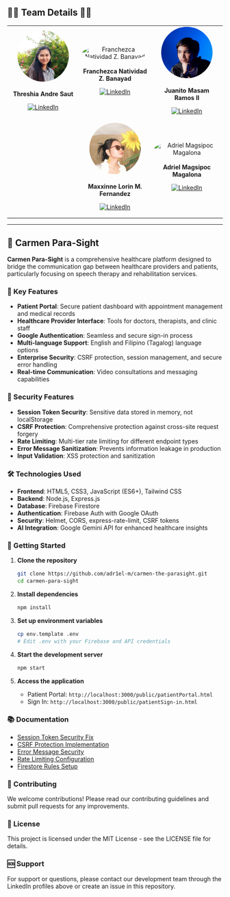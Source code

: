 <h2>👨‍💻 Team Details 👨‍💻</h2>

<table align="center" width="100%">
  <!-- First Row: 3 members -->
  <tr>
    <!-- Threshia -->
    <td align="center" width="33.33%">
      <img src="src/assets/img/Threshia.png" alt="Threshia Andre Saut" style="border-radius: 50%; width: 120px; height: 120px;"><br><br>
      <strong>Threshia Andre Saut</strong><br>
      <p align="center">
        <a href="https://www.linkedin.com/in/threshia-saut-b74055316/">
          <img src="https://img.shields.io/badge/LinkedIn-0077B5?style=for-the-badge&logo=linkedin&logoColor=white" alt="LinkedIn" />
        </a>
      </p>
    </td>
    <!-- Franchezca -->
    <td align="center" width="33.33%">
      <img src="src/assets/img/Francheska.png" alt="Franchezca Natividad Z. Banayad" style="border-radius: 50%; width: 120px; height: 120px;"><br><br>
      <strong>Franchezca Natividad Z. Banayad</strong><br>
      <p align="center">
        <a href="https://www.linkedin.com/in/franchezca-banayad/">
          <img src="https://img.shields.io/badge/LinkedIn-0077B5?style=for-the-badge&logo=linkedin&logoColor=white" alt="LinkedIn" />
        </a>
      </p>
    </td>
    <!-- Juanito -->
    <td align="center" width="33.33%">
      <img src="src/assets/img/juanito.png" alt="Juanito Masam Ramos II" style="border-radius: 50%; width: 120px; height: 120px;"><br><br>
      <strong>Juanito Masam Ramos II</strong><br>
      <p align="center">
        <a href="https://www.linkedin.com/in/juanito-ramos/">
          <img src="https://img.shields.io/badge/LinkedIn-0077B5?style=for-the-badge&logo=linkedin&logoColor=white" alt="LinkedIn" />
        </a>
      </p>
    </td>
  </tr>
  
  <!-- Second Row: 2 members centered with empty cells for balance -->
  <tr>
    <td></td>
    <!-- Maxxine -->
    <td align="center" width="33.33%">
      <img src="src/assets/img/max.png" alt="Maxxinne Lorin M. Fernandez" style="border-radius: 50%; width: 120px; height: 120px;"><br><br>
      <strong>Maxxinne Lorin M. Fernandez</strong><br>
      <p align="center">
        <a href="https://www.linkedin.com/in/maxxinne-fernandez-364776336/">
          <img src="https://img.shields.io/badge/LinkedIn-0077B5?style=for-the-badge&logo=linkedin&logoColor=white" alt="LinkedIn" />
        </a>
      </p>
    </td>
    <!-- Adriel -->
    <td align="center" width="33.33%">
      <img src="src/assets/img/Adriel.png" alt="Adriel Magsipoc Magalona" style="border-radius: 50%; width: 120px; height: 120px;"><br><br>
      <strong>Adriel Magsipoc Magalona</strong><br>
      <p align="center">
        <a href="https://www.linkedin.com/in/adriel-magalona/">
          <img src="https://img.shields.io/badge/LinkedIn-0077B5?style=for-the-badge&logo=linkedin&logoColor=white" alt="LinkedIn" />
        </a>
      </p>
    </td>
  </tr>
</table>

---

<h2>🏥 Carmen Para-Sight</h2>

**Carmen Para-Sight** is a comprehensive healthcare platform designed to bridge the communication gap between healthcare providers and patients, particularly focusing on speech therapy and rehabilitation services.

### 🌟 Key Features

- **Patient Portal**: Secure patient dashboard with appointment management and medical records
- **Healthcare Provider Interface**: Tools for doctors, therapists, and clinic staff
- **Google Authentication**: Seamless and secure sign-in process
- **Multi-language Support**: English and Filipino (Tagalog) language options
- **Enterprise Security**: CSRF protection, session management, and secure error handling
- **Real-time Communication**: Video consultations and messaging capabilities

### 🔐 Security Features

- **Session Token Security**: Sensitive data stored in memory, not localStorage
- **CSRF Protection**: Comprehensive protection against cross-site request forgery
- **Rate Limiting**: Multi-tier rate limiting for different endpoint types
- **Error Message Sanitization**: Prevents information leakage in production
- **Input Validation**: XSS protection and sanitization

### 🛠️ Technologies Used

- **Frontend**: HTML5, CSS3, JavaScript (ES6+), Tailwind CSS
- **Backend**: Node.js, Express.js
- **Database**: Firebase Firestore
- **Authentication**: Firebase Auth with Google OAuth
- **Security**: Helmet, CORS, express-rate-limit, CSRF tokens
- **AI Integration**: Google Gemini API for enhanced healthcare insights

### 🚀 Getting Started

1. **Clone the repository**
   ```bash
   git clone https://github.com/adr1el-m/carmen-the-parasight.git
   cd carmen-para-sight
   ```

2. **Install dependencies**
   ```bash
   npm install
   ```

3. **Set up environment variables**
   ```bash
   cp env.template .env
   # Edit .env with your Firebase and API credentials
   ```

4. **Start the development server**
   ```bash
   npm start
   ```

5. **Access the application**
   - Patient Portal: `http://localhost:3000/public/patientPortal.html`
   - Sign In: `http://localhost:3000/public/patientSign-in.html`

### 📚 Documentation

- [Session Token Security Fix](SESSION_TOKEN_SECURITY_FIX.md)
- [CSRF Protection Implementation](CSRF_PROTECTION_SECURITY_FIX.md)
- [Error Message Security](ERROR_MESSAGE_SECURITY_FIX.md)
- [Rate Limiting Configuration](RATE_LIMITING_SECURITY_FIX.md)
- [Firestore Rules Setup](FIRESTORE_RULES_FIX.md)

### 🤝 Contributing

We welcome contributions! Please read our contributing guidelines and submit pull requests for any improvements.

### 📄 License

This project is licensed under the MIT License - see the LICENSE file for details.

### 🆘 Support

For support or questions, please contact our development team through the LinkedIn profiles above or create an issue in this repository.
